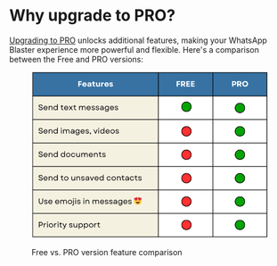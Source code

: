 # Why upgrade to PRO?

[Upgrading to PRO](https://pythonandvba.com/whatsapp-pro-purchase) unlocks additional features, making your WhatsApp Blaster experience more powerful and flexible. Here's a comparison between the Free and PRO versions:

<figure><img src="../.gitbook/assets/WhatsAppBlaster-Upgrade-to-PRO-Table_trans.png" alt=""><figcaption><p>Free vs. PRO version feature comparison</p></figcaption></figure>
